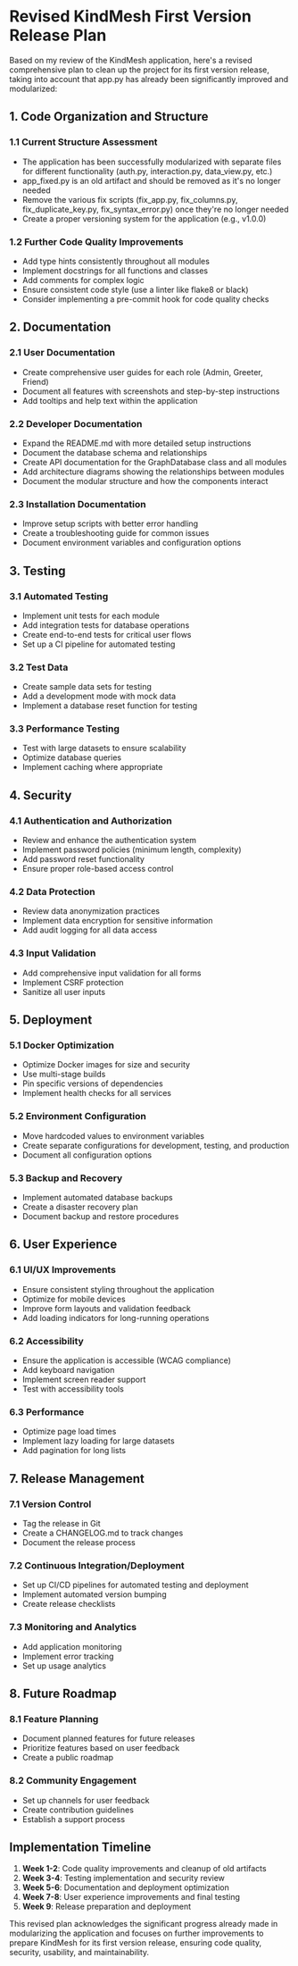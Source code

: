 # Revised KindMesh First Version Release Plan

Based on my review of the KindMesh application, here's a revised comprehensive plan to clean up the project for its first version release, taking into account that app.py has already been significantly improved and modularized:

## 1. Code Organization and Structure

### 1.1 Current Structure Assessment
- The application has been successfully modularized with separate files for different functionality (auth.py, interaction.py, data_view.py, etc.)
- app_fixed.py is an old artifact and should be removed as it's no longer needed
- Remove the various fix scripts (fix_app.py, fix_columns.py, fix_duplicate_key.py, fix_syntax_error.py) once they're no longer needed
- Create a proper versioning system for the application (e.g., v1.0.0)

### 1.2 Further Code Quality Improvements
- Add type hints consistently throughout all modules
- Implement docstrings for all functions and classes
- Add comments for complex logic
- Ensure consistent code style (use a linter like flake8 or black)
- Consider implementing a pre-commit hook for code quality checks

## 2. Documentation

### 2.1 User Documentation
- Create comprehensive user guides for each role (Admin, Greeter, Friend)
- Document all features with screenshots and step-by-step instructions
- Add tooltips and help text within the application

### 2.2 Developer Documentation
- Expand the README.md with more detailed setup instructions
- Document the database schema and relationships
- Create API documentation for the GraphDatabase class and all modules
- Add architecture diagrams showing the relationships between modules
- Document the modular structure and how the components interact

### 2.3 Installation Documentation
- Improve setup scripts with better error handling
- Create a troubleshooting guide for common issues
- Document environment variables and configuration options

## 3. Testing

### 3.1 Automated Testing
- Implement unit tests for each module
- Add integration tests for database operations
- Create end-to-end tests for critical user flows
- Set up a CI pipeline for automated testing

### 3.2 Test Data
- Create sample data sets for testing
- Add a development mode with mock data
- Implement a database reset function for testing

### 3.3 Performance Testing
- Test with large datasets to ensure scalability
- Optimize database queries
- Implement caching where appropriate

## 4. Security

### 4.1 Authentication and Authorization
- Review and enhance the authentication system
- Implement password policies (minimum length, complexity)
- Add password reset functionality
- Ensure proper role-based access control

### 4.2 Data Protection
- Review data anonymization practices
- Implement data encryption for sensitive information
- Add audit logging for all data access

### 4.3 Input Validation
- Add comprehensive input validation for all forms
- Implement CSRF protection
- Sanitize all user inputs

## 5. Deployment

### 5.1 Docker Optimization
- Optimize Docker images for size and security
- Use multi-stage builds
- Pin specific versions of dependencies
- Implement health checks for all services

### 5.2 Environment Configuration
- Move hardcoded values to environment variables
- Create separate configurations for development, testing, and production
- Document all configuration options

### 5.3 Backup and Recovery
- Implement automated database backups
- Create a disaster recovery plan
- Document backup and restore procedures

## 6. User Experience

### 6.1 UI/UX Improvements
- Ensure consistent styling throughout the application
- Optimize for mobile devices
- Improve form layouts and validation feedback
- Add loading indicators for long-running operations

### 6.2 Accessibility
- Ensure the application is accessible (WCAG compliance)
- Add keyboard navigation
- Implement screen reader support
- Test with accessibility tools

### 6.3 Performance
- Optimize page load times
- Implement lazy loading for large datasets
- Add pagination for long lists

## 7. Release Management

### 7.1 Version Control
- Tag the release in Git
- Create a CHANGELOG.md to track changes
- Document the release process

### 7.2 Continuous Integration/Deployment
- Set up CI/CD pipelines for automated testing and deployment
- Implement automated version bumping
- Create release checklists

### 7.3 Monitoring and Analytics
- Add application monitoring
- Implement error tracking
- Set up usage analytics

## 8. Future Roadmap

### 8.1 Feature Planning
- Document planned features for future releases
- Prioritize features based on user feedback
- Create a public roadmap

### 8.2 Community Engagement
- Set up channels for user feedback
- Create contribution guidelines
- Establish a support process

## Implementation Timeline

1. **Week 1-2**: Code quality improvements and cleanup of old artifacts
2. **Week 3-4**: Testing implementation and security review
3. **Week 5-6**: Documentation and deployment optimization
4. **Week 7-8**: User experience improvements and final testing
5. **Week 9**: Release preparation and deployment

This revised plan acknowledges the significant progress already made in modularizing the application and focuses on further improvements to prepare KindMesh for its first version release, ensuring code quality, security, usability, and maintainability.